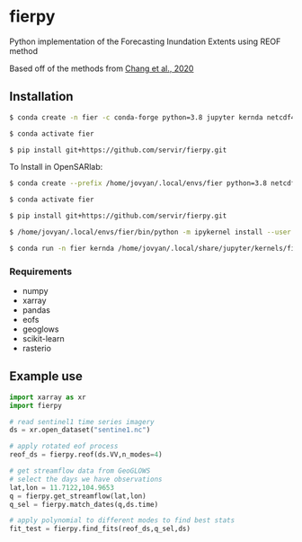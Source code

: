 # fierpy
Python implementation of the Forecasting Inundation Extents using REOF method

Based off of the methods from [Chang et al., 2020](https://doi.org/10.1016/j.rse.2020.111732)

## Installation

```bash
$ conda create -n fier -c conda-forge python=3.8 jupyter kernda netcdf4 qt pyqt rioxarray numpy scipy xarray pandas scikit-learn eofs geoglows

$ conda activate fier

$ pip install git+https://github.com/servir/fierpy.git
```

To Install in OpenSARlab:

```bash
$ conda create --prefix /home/jovyan/.local/envs/fier python=3.8 netcdf4 qt pyqt rioxarray numpy scipy xarray pandas scikit-learn eofs geoglows jupyter kernda

$ conda activate fier

$ pip install git+https://github.com/servir/fierpy.git

$ /home/jovyan/.local/envs/fier/bin/python -m ipykernel install --user --name fier

$ conda run -n fier kernda /home/jovyan/.local/share/jupyter/kernels/fier/kernel.json --env-dir /home/jovyan/.local/envs/fier -o
```

### Requirements
 * numpy
 * xarray
 * pandas
 * eofs
 * geoglows
 * scikit-learn
 * rasterio


## Example use

```python
import xarray as xr
import fierpy

# read sentinel1 time series imagery
ds = xr.open_dataset("sentine1.nc")

# apply rotated eof process
reof_ds = fierpy.reof(ds.VV,n_modes=4)

# get streamflow data from GeoGLOWS
# select the days we have observations
lat,lon = 11.7122,104.9653
q = fierpy.get_streamflow(lat,lon)
q_sel = fierpy.match_dates(q,ds.time)

# apply polynomial to different modes to find best stats
fit_test = fierpy.find_fits(reof_ds,q_sel,ds)
```
